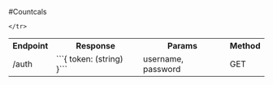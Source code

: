 #Countcals


<table>
	<tr>
		<th>Endpoint</th>
		<th>Response</th>
		<th>Params</th>
		<th>Method</th>
	</tr>
	<tr>
		<td>/auth</td>
		<td>
			```{
				token: (string)<token>
			}```
		</td>
		<td>username, password</td>
		<td>GET</td>
			
	</tr>
</table>